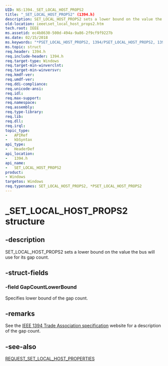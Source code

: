 ```yaml
---
UID: NS:1394._SET_LOCAL_HOST_PROPS2
title: "_SET_LOCAL_HOST_PROPS2" (1394.h)
description: SET_LOCAL_HOST_PROPS2 sets a lower bound on the value the bus will use for its gap count.
old-location: ieee\set_local_host_props2.htm
tech.root: IEEE
ms.assetid: ec4b8630-500d-494a-9a86-2f9cf9f9227b
ms.date: 02/15/2018
ms.keywords: "*PSET_LOCAL_HOST_PROPS2, 1394/PSET_LOCAL_HOST_PROPS2, 1394/SET_LOCAL_HOST_PROPS2, 1394stct_e2833905-04e9-4824-a437-4b9f724aaaa4.xml, IEEE.set_local_host_props2, PSET_LOCAL_HOST_PROPS2, PSET_LOCAL_HOST_PROPS2 structure pointer [Buses], SET_LOCAL_HOST_PROPS2, SET_LOCAL_HOST_PROPS2 structure [Buses], _SET_LOCAL_HOST_PROPS2"
ms.topic: struct
req.header: 1394.h
req.include-header: 1394.h
req.target-type: Windows
req.target-min-winverclnt: 
req.target-min-winversvr: 
req.kmdf-ver: 
req.umdf-ver: 
req.ddi-compliance: 
req.unicode-ansi: 
req.idl: 
req.max-support: 
req.namespace: 
req.assembly: 
req.type-library: 
req.lib: 
req.dll: 
req.irql: 
topic_type:
-	APIRef
-	kbSyntax
api_type:
-	HeaderDef
api_location:
-	1394.h
api_name:
-	SET_LOCAL_HOST_PROPS2
product:
- Windows
targetos: Windows
req.typenames: SET_LOCAL_HOST_PROPS2, *PSET_LOCAL_HOST_PROPS2
---
```


# _SET_LOCAL_HOST_PROPS2 structure


## -description


SET_LOCAL_HOST_PROPS2 sets a lower bound on the value the bus will use for its gap count. 


## -struct-fields




### -field GapCountLowerBound

Specifies lower bound of the gap count.


## -remarks



See the <a href="https://go.microsoft.com/fwlink/p/?linkid=8729">IEEE 1394 Trade Association specification</a> website for a description of the gap count. 




## -see-also




<a href="https://msdn.microsoft.com/library/windows/hardware/ff537663">REQUEST_SET_LOCAL_HOST_PROPERTIES</a>
 

 


